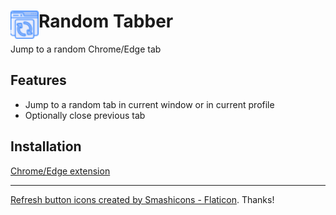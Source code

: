 # <img src="public/icons/icon-32.png" width="45" align="left"> Random Tabber

Jump to a random Chrome/Edge tab

## Features

- Jump to a random tab in current window or in current profile
- Optionally close previous tab

## Installation

[Chrome/Edge extension](https://example.com)

---

<a href="https://www.flaticon.com/free-icons/refresh-button" title="refresh button icons">Refresh button icons created by Smashicons - Flaticon</a>. Thanks!
